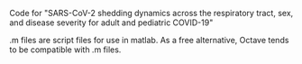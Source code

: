 Code for "SARS-CoV-2 shedding dynamics across the respiratory tract, sex, and disease severity for adult and pediatric COVID-19"

.m files are script files for use in matlab. As a free alternative, Octave tends to be compatible with .m files.
